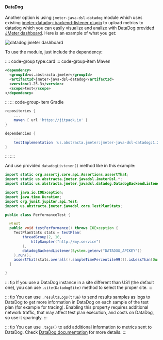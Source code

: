 #### DataDog

Another option is using `jmeter-java-dsl-datadog` module which uses existing [jmeter-datadog-backend-listener plugin](https://github.com/DataDog/jmeter-datadog-backend-listener) to upload metrics to datadog which you can easily visualize and analize with [DataDog provided JMeter dashboard](https://app.datadoghq.com/integrations/jmeter?search=jmeter). Here is an example of what you get:

![datadog jmeter dashboard](./datadog.png)

To use the module, just include the dependency:

:::: code-group type:card
::: code-group-item Maven
```xml
<dependency>
  <groupId>us.abstracta.jmeter</groupId>
  <artifactId>jmeter-java-dsl-datadog</artifactId>
  <version>1.25.3</version>
  <scope>test</scope>
</dependency>
```
:::
::: code-group-item Gradle
```groovy
repositories {
    ...
    maven { url 'https://jitpack.io' }
}

dependencies {
    ...
    testImplementation 'us.abstracta.jmeter:jmeter-java-dsl-datadog:1.25.3'
}
```
:::
::::

And use provided `datadogListener()` method like in this example:

```java
import static org.assertj.core.api.Assertions.assertThat;
import static us.abstracta.jmeter.javadsl.JmeterDsl.*;
import static us.abstracta.jmeter.javadsl.datadog.DatadogBackendListener.*;

import java.io.IOException;
import java.time.Duration;
import org.junit.jupiter.api.Test;
import us.abstracta.jmeter.javadsl.core.TestPlanStats;

public class PerformanceTest {

  @Test
  public void testPerformance() throws IOException {
    TestPlanStats stats = testPlan(
        threadGroup(2, 10,
            httpSampler("http://my.service")
        ),
        datadogBackendListener(System.getenv("DATADOG_APIKEY"))
    ).run();
    assertThat(stats.overall().sampleTimePercentile99()).isLessThan(Duration.ofSeconds(5));
  }

}
```

::: tip
If you use a DataDog instance in a site different than US1 (the default one), you can use `.site(DatadogSite)` method to select the proper site. 
:::

::: tip
You can use `.resultsLogs(true)` to send results samples as logs to DataDog to get more information in DataDog on each sample of the test plan (for example for tracing). Enabling this property requires additional network traffic, that may affect test plan execution, and costs on DataDog, so use it sparingly. 
:::

::: tip
You can use `.tags()` to add additional information to metrics sent to DataDog. Check [DataDog documentation](https://docs.datadoghq.com/getting_started/tagging/) for more details. 
:::

